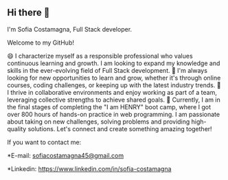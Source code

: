 ## Hi there 👋

I'm Sofia Costamagna, Full Stack developer.

Welcome to my GitHub!

 😄 I characterize myself as a responsible professional who values continuous learning and growth. I am looking to expand my knowledge and skills in the ever-evolving field of Full Stack development.
 🌱 I'm always looking for new opportunities to learn and grow, whether it's through online courses, coding challenges, or keeping up with the latest industry trends. 
👯 I thrive in collaborative environments and enjoy working as part of a team, leveraging collective strengths to achieve shared goals. 
🌱 Currently, I am in the final stages of completing the "I am HENRY" boot camp, where I got over 800 hours of hands-on practice in web programming. I am passionate about taking on new challenges, solving problems and providing high-quality solutions. Let's connect and create something amazing together!

If you want to contact me:

*E-mail: sofiacostamagna45@gmail.com  

*Linkedin: https://www.linkedin.com/in/sofia-costamagna

  

